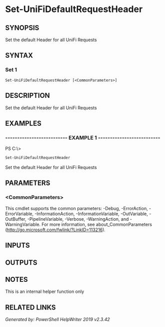 ﻿# Set-UniFiDefaultRequestHeader

## SYNOPSIS
Set the default Header for all UniFi Requests

## SYNTAX

### Set 1
```
Set-UniFiDefaultRequestHeader [<CommonParameters>]
```

## DESCRIPTION
Set the default Header for all UniFi Requests

## EXAMPLES

### -------------------------- EXAMPLE 1 --------------------------
PS C:\\\>
```powershell
Set-UniFiDefaultRequestHeader
```

Set the default Header for all UniFi Requests

## PARAMETERS

### \<CommonParameters\>
This cmdlet supports the common parameters: -Debug, -ErrorAction, -ErrorVariable, -InformationAction, -InformationVariable, -OutVariable, -OutBuffer, -PipelineVariable, -Verbose, -WarningAction, and -WarningVariable. For more information, see about_CommonParameters (http://go.microsoft.com/fwlink/?LinkID=113216).

## INPUTS

## OUTPUTS

## NOTES

This is an internal helper function only

## RELATED LINKS


*Generated by: PowerShell HelpWriter 2019 v2.3.42*

